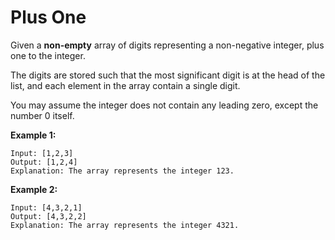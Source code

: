 # Plus One

Given a __non-empty__ array of digits representing a non-negative integer, plus one to the integer.

The digits are stored such that the most significant digit is at the head of the list, and each element in the array contain a single digit.

You may assume the integer does not contain any leading zero, except the number 0 itself.

__Example 1:__

```pseudo
Input: [1,2,3]
Output: [1,2,4]
Explanation: The array represents the integer 123.
```

__Example 2:__

```pseudo
Input: [4,3,2,1]
Output: [4,3,2,2]
Explanation: The array represents the integer 4321.
```